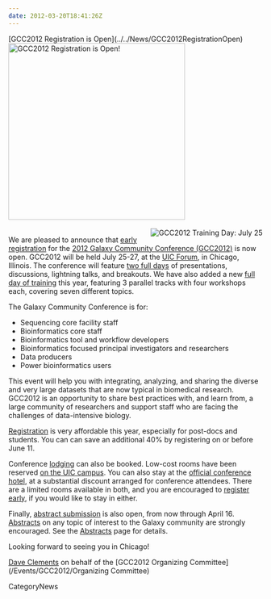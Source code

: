 ```yaml
---
date: 2012-03-20T18:41:26Z
---
```

<div class='newsItemHeader'>[GCC2012 Registration is Open](../../News/GCC2012RegistrationOpen)</div>

<div class='right'><a href='/Events/GCC2012/Register'><img src='/Events/GCC2012/GCC2012LogoWide400.png' alt='GCC2012 Registration is Open!' width="350" /></a><br /><br /><a href='/Events/GCC2012/TrainingDay'><img src='/Events/GCC2012/GCC2012TrainingDayLogo.png' alt='GCC2012 Training Day: July 25' align="right" /></a></div>

We are pleased to announce that [early registration](/Events/GCC2012/Register) for the [2012 Galaxy Community Conference (GCC2012)](/Events/GCC2012) is now open.  GCC2012 will be held July 25-27, at the [UIC Forum](http://www.uic.edu/depts/uicforum/), in Chicago, Illinois.  The conference will feature [two full days](/Events/GCC2012/Program ) of presentations, discussions, lightning talks, and breakouts.  We have also added a new [full day of training](../../Events/GCC2012/TrainingDay) this year, featuring 3 parallel tracks with four workshops each, covering seven different topics.

The Galaxy Community Conference is for:
* Sequencing core facility staff
* Bioinformatics core staff
* Bioinformatics tool and workflow developers
* Bioinformatics focused principal investigators and researchers
* Data producers
* Power bioinformatics users 

This event will help you with integrating, analyzing, and sharing the diverse and very large datasets that are now typical in biomedical research.  GCC2012 is an opportunity to share best practices with, and learn from, a large community of researchers and support staff who are facing the challenges of data-intensive biology. 

[Registration](../../Events/GCC2012/Register) is very affordable this year, especially for post-docs and students. You can can save an additional 40% by registering on or before June 11.  

Conference [lodging](/Events/GCC2012/Logistics#lodging) can also be booked.  Low-cost rooms have been reserved [on the UIC campus](/Events/GCC2012/Logistics#james-stuckel-towers).  You can also stay at the [official conference hotel](/Events/GCC2012/Logistics#crowne-plaza-chicago-metro-downtown), at a substantial discount arranged for conference attendees.  There are a limited rooms available in both, and you are encouraged to [register early](../../Events/GCC2012/Register), if you would like to stay in either.

Finally, [abstract submission](../../Events/GCC2012/Abstracts) is also open, from now through April 16.  [Abstracts](../../Events/GCC2012/Abstracts) on any topic of interest to the Galaxy community are strongly encouraged.  See the [Abstracts](../../Events/GCC2012/Abstracts) page for details.

Looking forward to seeing you in Chicago!

[Dave Clements](/DaveClements) on behalf of the [GCC2012 Organizing Committee](/Events/GCC2012/Organizing Committee)


CategoryNews
